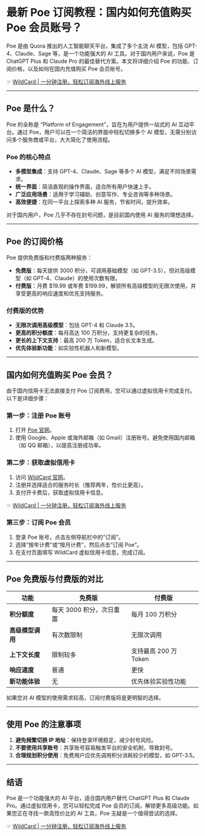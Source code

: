 # 最新 Poe 订阅教程：国内如何充值购买 Poe 会员账号？

Poe 是由 Quora 推出的人工智能聊天平台，集成了多个主流 AI 模型，包括 GPT-4、Claude、Sage 等，是一个功能强大的 AI 工具。对于国内用户来说，Poe 是 ChatGPT Plus 和 Claude Pro 的最佳替代方案。本文将详细介绍 Poe 的功能、订阅价格，以及如何在国内充值购买 Poe 会员账号。

☞ [WildCard | 一分钟注册，轻松订阅海外线上服务](https://bit.ly/bewildcard)

---

## Poe 是什么？

Poe 的全称是 “Platform of Engagement”，旨在为用户提供一站式的 AI 互动平台。通过 Poe，用户可以在一个简洁的界面中轻松切换多个 AI 模型，无需分别访问多个服务商或平台，大大简化了使用流程。

### Poe 的核心特点

- **多模型集成**：支持 GPT-4、Claude、Sage 等多个 AI 模型，满足不同场景需求。  
- **统一界面**：简洁直观的操作界面，适合所有用户快速上手。  
- **广泛应用场景**：适用于学习辅助、创意写作、专业咨询等多种场景。  
- **高效便捷**：在同一平台上探索多种 AI 服务，节省时间，提升效率。

对于国内用户，Poe 几乎不存在封号问题，是目前国内使用 AI 服务的理想选择。

---

## Poe 的订阅价格

Poe 提供免费版和付费版两种服务：

- **免费版**：每天提供 3000 积分，可调用基础模型（如 GPT-3.5），但对高级模型（如 GPT-4、Claude）的使用次数有限。  
- **付费版**：月费 $19.99 或年费 $199.99，解锁所有高级模型的无限次使用，并享受更高的响应速度和优先支持服务。

### 付费版的优势

- **无限次调用高级模型**：包括 GPT-4 和 Claude 3.5。  
- **更高的积分额度**：每月高达 100 万积分，支持更复杂的任务。  
- **更长的上下文支持**：最高 200 万 Token，适合长文本生成。  
- **优先体验新功能**：如实验性机器人和新模型。

---

## 国内如何充值购买 Poe 会员？

由于国内信用卡无法直接支付 Poe 订阅费用，您可以通过虚拟信用卡完成支付。以下是详细步骤：

### 第一步：注册 Poe 账号

1. 打开 [Poe 官网](https://poe.com)。  
2. 使用 Google、Apple 或海外邮箱（如 Gmail）注册账号。避免使用国内邮箱（如 QQ 邮箱），以提高注册成功率。

### 第二步：获取虚拟信用卡

1. 访问 [WildCard 官网](https://bit.ly/bewildcard)。  
2. 注册并选择适合的服务时长（推荐两年，性价比更高）。  
3. 支付开卡费后，获取虚拟信用卡信息。

☞ [WildCard | 一分钟注册，轻松订阅海外线上服务](https://bit.ly/bewildcard)

### 第三步：订阅 Poe 会员

1. 登录 Poe 账号，点击左侧导航栏中的“订阅”。  
2. 选择“按年计费”或“按月计费”，然后点击“订阅 Poe”。  
3. 在支付页面填写 WildCard 虚拟信用卡信息，完成订阅。

---

## Poe 免费版与付费版的对比

| **功能**         | **免费版**                     | **付费版**                     |
|------------------|--------------------------------|--------------------------------|
| **积分额度**     | 每天 3000 积分，次日重置       | 每月 100 万积分               |
| **高级模型调用** | 有次数限制                     | 无限次调用                    |
| **上下文长度**   | 限制较多                       | 支持最高 200 万 Token         |
| **响应速度**     | 普通                           | 更快                          |
| **新功能体验**   | 无                             | 优先体验实验性功能            |

如果您对 AI 模型的使用需求较高，订阅付费版将是更明智的选择。

---

## 使用 Poe 的注意事项

1. **避免频繁切换 IP 地址**：保持登录环境稳定，减少封号风险。  
2. **不要使用共享账号**：共享账号容易触发平台的安全机制，导致封号。  
3. **合理规划积分使用**：免费用户应优先调用积分消耗较少的模型，如 GPT-3.5。

---

## 结语

Poe 是一个功能强大的 AI 平台，适合国内用户替代 ChatGPT Plus 和 Claude Pro。通过虚拟信用卡，您可以轻松完成 Poe 会员的订阅，解锁更多高级功能。如果您正在寻找一款高性价比的 AI 工具，Poe 无疑是一个值得尝试的选择。

☞ [WildCard | 一分钟注册，轻松订阅海外线上服务](https://bit.ly/bewildcard)
